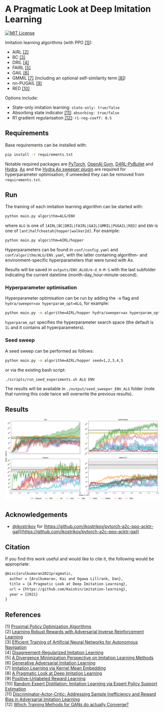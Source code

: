 # A Pragmatic Look at Deep Imitation Learning

[![MIT License](https://img.shields.io/badge/license-MIT-blue.svg)](LICENSE.md)

Imitation learning algorithms (with PPO [[1]](#references)):

- AIRL [[2]](#references)
- BC [[3]](#references)
- DRIL [[4]](#references)
- FAIRL [[5]](#references)
- GAIL [[6]](#references)
- GMMIL [[7]](#references) (including an optional self-similarity term [[8]](#references))
- nn-PUGAIL [[9]](#references)
- RED [[10]](#references)

Options include:

- State-only imitation learning: `state-only: true/false`
- Absorbing state indicator [[11]](#references): `absorbing: true/false`
- R1 gradient regularisation [[12]](#references): `r1-reg-coeff: 0.5`

## Requirements

Base requirements can be installed with:
```sh
pip install -r requirements.txt
```
Notable required packages are [PyTorch](https://pytorch.org/), [OpenAI Gym](https://gym.openai.com/), [D4RL-PyBullet](https://github.com/takuseno/d4rl-pybullet) and [Hydra](https://hydra.cc/). [Ax](https://ax.dev/) and the [Hydra Ax sweeper plugin](https://hydra.cc/docs/next/plugins/ax_sweeper/) are required for hyperparameter optimisation; if unneeded they can be removed from `requirements.txt`.

## Run

The training of each imitation learning algorithm can be started with:
```sh
python main.py algorithm=ALG/ENV
```
where `ALG` is one of `[AIRL|BC|DRIL|FAIRL|GAIL|GMMIL|PUGAIL|RED]` and `ENV` is one of `[ant|halfcheetah|hopper|walker2d]`. For example:
```sh
python main.py algorithm=AIRL/hopper
```

Hyperparameters can be found in `conf/config.yaml` and `conf/algorithm/ALG/ENV.yaml`, with the latter containing algorithm- and environment-specific hyperparameters that were tuned with Ax.

Results will be saved in `outputs/ENV_ALGO/m-d_H-M-S` with the last subfolder indicating the current datetime (month-day\_hour-minute-second).

### Hyperparameter optimisation

Hyperparameter optimisation can be run by adding the `-m` flag and `hydra/sweeper=ax hyperparam_opt=ALG`, for example:
```sh
python main.py -m algorithm=AIRL/hopper hydra/sweeper=ax hyperparam_opt=AIRL 
```
`hyperparam_opt` specifies the hyperparameter search space (the default is `IL` and it contains all hyperparameters).

### Seed sweep

A seed sweep can be performed as follows:
```sh
python main.py -m algorithm=AIRL/hopper seed=1,2,3,4,5 
```
or via the existing bash script:
```sh
./scripts/run_seed_experiments.sh ALG ENV
```

The results will be available in `./output/seed_sweeper_ENV_ALG` folder (note that running this code twice will overwrite the previous results).

## Results

![PyBullet results](figures/pybullet.png) 

## Acknowledgements

- [@ikostrikov](https://github.com/ikostrikov) for [https://github.com/ikostrikov/pytorch-a2c-ppo-acktr-gail](https://github.com/ikostrikov/pytorch-a2c-ppo-acktr-gail)

## Citation

If you find this work useful and would like to cite it, the following would be appropriate:

```tex
@misc{arulkumaran2021pragmatic,
  author = {Arulkumaran, Kai and Ogawa Lillrank, Dan},
  title = {A Pragmatic Look at Deep Imitation Learning},
  url = {https://github.com/Kaixhin/imitation-learning},
  year = {2021}
}
```

## References

[1] [Proximal Policy Optimization Algorithms](https://arxiv.org/abs/1707.06347)  
[2] [Learning Robust Rewards with Adversarial Inverse Reinforcement Learning](https://arxiv.org/abs/1710.11248)  
[3] [Efficient Training of Artificial Neural Networks for Autonomous Navigation](https://www.mitpressjournals.org/doi/abs/10.1162/neco.1991.3.1.88?journalCode=neco)  
[4] [Disagreement-Regularized Imitation Learning](https://openreview.net/forum?id=rkgbYyHtwB)  
[5] [A Divergence Minimization Perspective on Imitation Learning Methods](https://arxiv.org/abs/1911.02256)  
[6] [Generative Adversarial Imitation Learning](https://arxiv.org/abs/1606.03476)  
[7] [Imitation Learning via Kernel Mean Embedding](https://www.aaai.org/ocs/index.php/AAAI/AAAI18/paper/viewPaper/16807)  
[8] [A Pragmatic Look at Deep Imitation Learning]()  
[9] [Positive-Unlabeled Reward Learning](https://arxiv.org/abs/1911.00459)  
[10] [Random Expert Distillation: Imitation Learning via Expert Policy Support Estimation](https://arxiv.org/abs/1905.06750)  
[11] [Discriminator-Actor-Critic: Addressing Sample Inefficiency and Reward Bias in Adversarial Imitation Learning](https://arxiv.org/abs/1809.02925)  
[12] [Which Training Methods for GANs do actually Converge?](https://arxiv.org/abs/1801.04406)  
